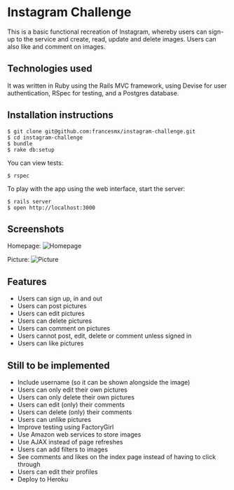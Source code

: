 Instagram Challenge
===================
This is a basic functional recreation of Instagram, whereby users can sign-up to the service and create, read, update and delete images. Users can also like and comment on images.

Technologies used
--------------
It was written in Ruby using the Rails MVC framework, using Devise for user authentication, RSpec for testing, and a Postgres database.

Installation instructions
----------
````
$ git clone git@github.com:francesmx/instagram-challenge.git
$ cd instagram-challenge
$ bundle
$ rake db:setup
````
You can view tests:
````
$ rspec
````
To play with the app using the web interface, start the server:
````
$ rails server
$ open http://localhost:3000
````

Screenshots
---------
Homepage:
![Homepage](http://i.imgur.com/yH7YMKD.png)

Picture:
![Picture](http://i.imgur.com/FGeQcBg.png)

Features
----
* Users can sign up, in and out
* Users can post pictures
* Users can edit pictures
* Users can delete pictures
* Users can comment on pictures
* Users cannot post, edit, delete or comment unless signed in
* Users can like pictures

Still to be implemented
--------
* Include username (so it can be shown alongside the image)
* Users can only edit their own pictures
* Users can only delete their own pictures
* Users can edit (only) their comments
* Users can delete (only) their comments
* Users can unlike pictures
* Improve testing using FactoryGirl
* Use Amazon web services to store images
* Use AJAX instead of page refreshes
* Users can add filters to images
* See comments and likes on the index page instead of having to click through
* Users can edit their profiles
* Deploy to Heroku
